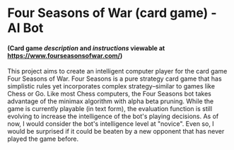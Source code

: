 # Four Seasons of War (card game) - AI Bot
#### (Card game *description* and *instructions* viewable at https://www.fourseasonsofwar.com/)

This project aims to create an intelligent computer player for the card game Four Seasons of War. Four Seasons is a pure strategy card game that has simplistic rules yet incorporates complex strategy–similar to games like Chess or Go. Like most Chess computers, the Four Seasons bot takes advantage of the minimax algorithm with alpha beta pruning. While the game is currently playable (in text form), the evaluation function is still evolving to increase the intelligence of the bot's playing decisions. As of now, I would consider the bot's intelligence level at "novice". Even so, I would be surprised if it could be beaten by a new opponent that has never played the game before.
